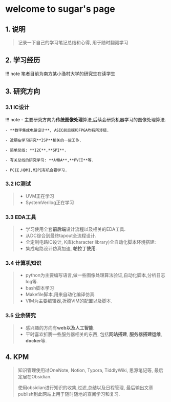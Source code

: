 # welcome to sugar's page
## 1. 说明
> 记录一下自己的学习笔记总结和心得, 用于随时翻阅学习

## 2. 学习经历
!!! note
    笔者目前为南方某小渔村大学的研究生在读学生





## 3. 研究方向
### 3.1 IC设计
!!! note
    - 主要研究方向为**传统图像处理**算法,后续会研究机器学习的图像处理算法.

    - **数字集成电路设计**, ASIC前后端和FPGA均有所涉猎. 

    - 近期在学习研究**ISP**相关的一些工作.

    - 简单总线: **I2C**,**SPI**.

    - 有关总线的研究学习: **AMBA**,**PVCI**等.

    - PCIE,HDMI,MIPI有机会要学习.

### 3.2 IC测试
> - UVM正在学习
> - SystemVerilog正在学习
### 3.3 EDA工具
> - 学习使用全套**前后端**设计流程以及相关的EDA工具.
> - 从DC综合到最终tapout全流程设计.
> - 全定制电路IC设计, K库(character library)全自动化脚本环境搭建:
> - 集成电路设计仿真加速, **帕拉丁使用**. 

### 3.4 计算机知识
> - python为主要编写语言,做一些图像处理算法验证,自动化脚本,分析日志log等.
> - bash脚本学习
> - Makefile脚本,用来自动化编译仿真.
> - VIM为主要编辑器,折腾VIM的配置以及脚本.
### 3.5 业余研究
> - 感兴趣的方向有**web以及人工智能**. 
> - 平时喜欢折腾一些服务器相关的东西, 包括**网站搭建**, **服务器搭建运维**, **docker**等.

## 4. KPM
> 知识管理使用过OneNote, Notion, Typora, TiddlyWiki, 思源笔记等, 最后定居在Obsidian.
> 
> 使用obsidian进行知识的收集,过滤,总结以及日程管理, 最后输出文章publish到此网站上用于随时随地的查阅学习和复习. 


